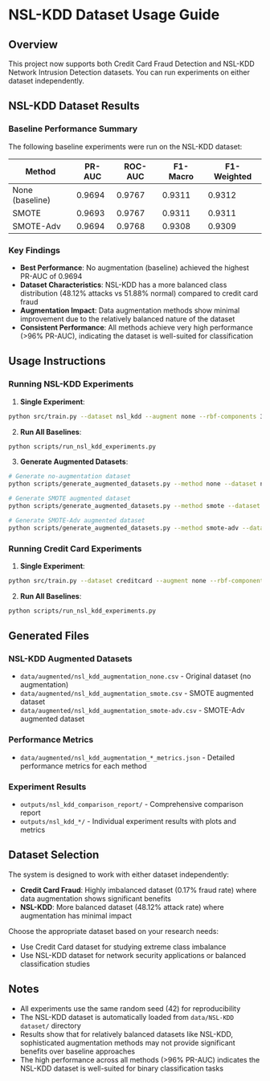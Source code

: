 # NSL-KDD Dataset Usage Guide

## Overview
This project now supports both Credit Card Fraud Detection and NSL-KDD Network Intrusion Detection datasets. You can run experiments on either dataset independently.

## NSL-KDD Dataset Results

### Baseline Performance Summary
The following baseline experiments were run on the NSL-KDD dataset:

| Method | PR-AUC | ROC-AUC | F1-Macro | F1-Weighted |
|--------|--------|---------|----------|-------------|
| None (baseline) | 0.9694 | 0.9767 | 0.9311 | 0.9312 |
| SMOTE | 0.9693 | 0.9767 | 0.9311 | 0.9311 |
| SMOTE-Adv | 0.9694 | 0.9768 | 0.9308 | 0.9309 |

### Key Findings
- **Best Performance**: No augmentation (baseline) achieved the highest PR-AUC of 0.9694
- **Dataset Characteristics**: NSL-KDD has a more balanced class distribution (48.12% attacks vs 51.88% normal) compared to credit card fraud
- **Augmentation Impact**: Data augmentation methods show minimal improvement due to the relatively balanced nature of the dataset
- **Consistent Performance**: All methods achieve very high performance (>96% PR-AUC), indicating the dataset is well-suited for classification

## Usage Instructions

### Running NSL-KDD Experiments

1. **Single Experiment**:
```bash
python src/train.py --dataset nsl_kdd --augment none --rbf-components 300 --rbf-gamma 0.5 --test-size 0.2 --seed 42
```

2. **Run All Baselines**:
```bash
python scripts/run_nsl_kdd_experiments.py
```

3. **Generate Augmented Datasets**:
```bash
# Generate no-augmentation dataset
python scripts/generate_augmented_datasets.py --method none --dataset nsl_kdd --output-dir data/augmented --seed 42

# Generate SMOTE augmented dataset
python scripts/generate_augmented_datasets.py --method smote --dataset nsl_kdd --output-dir data/augmented --seed 42

# Generate SMOTE-Adv augmented dataset
python scripts/generate_augmented_datasets.py --method smote-adv --dataset nsl_kdd --output-dir data/augmented --seed 42
```

### Running Credit Card Experiments

1. **Single Experiment**:
```bash
python src/train.py --dataset creditcard --augment none --rbf-components 300 --rbf-gamma 0.5 --test-size 0.2 --seed 42
```

2. **Run All Baselines**:
```bash
python scripts/run_nsl_kdd_experiments.py
```

## Generated Files

### NSL-KDD Augmented Datasets
- `data/augmented/nsl_kdd_augmentation_none.csv` - Original dataset (no augmentation)
- `data/augmented/nsl_kdd_augmentation_smote.csv` - SMOTE augmented dataset
- `data/augmented/nsl_kdd_augmentation_smote-adv.csv` - SMOTE-Adv augmented dataset

### Performance Metrics
- `data/augmented/nsl_kdd_augmentation_*_metrics.json` - Detailed performance metrics for each method

### Experiment Results
- `outputs/nsl_kdd_comparison_report/` - Comprehensive comparison report
- `outputs/nsl_kdd_*/` - Individual experiment results with plots and metrics

## Dataset Selection

The system is designed to work with either dataset independently:

- **Credit Card Fraud**: Highly imbalanced dataset (0.17% fraud rate) where data augmentation shows significant benefits
- **NSL-KDD**: More balanced dataset (48.12% attack rate) where augmentation has minimal impact

Choose the appropriate dataset based on your research needs:
- Use Credit Card dataset for studying extreme class imbalance
- Use NSL-KDD dataset for network security applications or balanced classification studies

## Notes

- All experiments use the same random seed (42) for reproducibility
- The NSL-KDD dataset is automatically loaded from `data/NSL-KDD dataset/` directory
- Results show that for relatively balanced datasets like NSL-KDD, sophisticated augmentation methods may not provide significant benefits over baseline approaches
- The high performance across all methods (>96% PR-AUC) indicates the NSL-KDD dataset is well-suited for binary classification tasks
